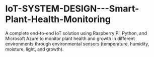 # IoT-SYSTEM-DESIGN---Smart-Plant-Health-Monitoring
A complete end-to-end IoT solution using Raspberry Pi, Python, and Microsoft Azure to monitor plant health and growth in different environments through environmental sensors (temperature, humidity, moisture, light, and growth).
